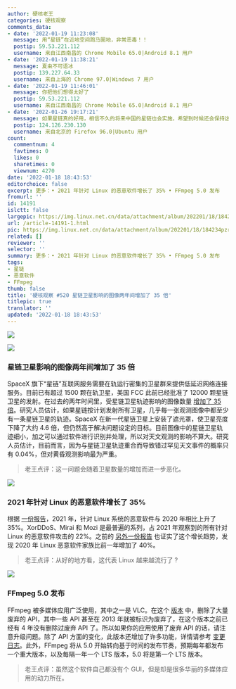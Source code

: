 ```yaml
---
author: 硬核老王
categories: 硬核观察
comments_data:
- date: '2022-01-19 11:23:08'
  message: 用“星链”在近地空间跑马圈地，非常恶毒！！
  postip: 59.53.221.112
  username: 来自江西南昌的 Chrome Mobile 65.0|Android 8.1 用户
- date: '2022-01-19 11:38:21'
  message: 夏虫不可语冰
  postip: 139.227.64.33
  username: 来自上海的 Chrome 97.0|Windows 7 用户
- date: '2022-01-19 11:46:01'
  message: 你把他们想得太好了
  postip: 59.53.221.112
  username: 来自江西南昌的 Chrome Mobile 65.0|Android 8.1 用户
- date: '2022-01-26 19:17:21'
  message: 如果星链真的好用，相信不久的将来中国的星链也会实施，希望到时候还会保持这么客观的态度，而不是掉转枪头指责大陆。
  postip: 124.126.230.130
  username: 来自北京的 Firefox 96.0|Ubuntu 用户
count:
  commentnum: 4
  favtimes: 0
  likes: 0
  sharetimes: 0
  viewnum: 4270
date: '2022-01-18 18:43:53'
editorchoice: false
excerpt: 更多：• 2021 年针对 Linux 的恶意软件增长了 35% • FFmpeg 5.0 发布
fromurl: ''
id: 14191
islctt: false
largepic: https://img.linux.net.cn/data/attachment/album/202201/18/184234pzr9erk5nz9dkrmy.jpg
url: /article-14191-1.html
pic: https://img.linux.net.cn/data/attachment/album/202201/18/184234pzr9erk5nz9dkrmy.jpg.thumb.jpg
related: []
reviewer: ''
selector: ''
summary: 更多：• 2021 年针对 Linux 的恶意软件增长了 35% • FFmpeg 5.0 发布
tags:
- 星链
- 恶意软件
- FFmpeg
thumb: false
title: '硬核观察 #520 星链卫星影响的图像两年间增加了 35 倍'
titlepic: true
translator: ''
updated: '2022-01-18 18:43:53'
---
```


![](/data/attachment/album/202201/18/184234pzr9erk5nz9dkrmy.jpg)


![](/data/attachment/album/202201/18/184257jnnphhnxpzcp7nun.jpg)


### 星链卫星影响的图像两年间增加了 35 倍


SpaceX 旗下“星链”互联网服务需要在轨运行密集的卫星群来提供低延迟网络连接服务。目前已有超过 1500 颗在轨卫星，美国 FCC 此前已经批准了 12000 颗星链卫星的发射。在过去的两年时间里，受星链卫星轨迹影响的图像数量 [增加了 35 倍](https://arstechnica.com/science/2022/01/astronomers-find-growing-number-of-starlink-satellite-tracks/)。研究人员估计，如果星链按计划发射所有卫星，几乎每一张观测图像中都至少有一条星链卫星的轨迹。SpaceX 在新一代星链卫星上安装了遮光罩，使卫星亮度下降了大约 4.6 倍，但仍然高于解决问题设定的目标。目前图像中的星链卫星轨迹细小，加之可以通过软件进行识别并处理，所以对天文观测的影响不算大。研究人员估计，目前而言，因为与星链卫星轨迹重合而导致错过罕见天文事件的概率只有 0.04%，但对黄昏观测影响最为严重。



> 
> 老王点评：这一问题会随着卫星数量的增加而进一步恶化。
> 
> 
> 


![](/data/attachment/album/202201/18/184319kayybaba99sbaroa.jpg)


### 2021 年针对 Linux 的恶意软件增长了 35%


根据 [一份报告](https://www.bleepingcomputer.com/news/security/linux-malware-sees-35-percent-growth-during-2021/)，2021 年，针对 Linux 系统的恶意软件与 2020 年相比上升了 35%。XorDDoS、Mirai 和 Mozi 是最普遍的系列，占 2021 年观察到的所有针对 Linux 的恶意软件攻击的 22%。之前的 [另外一份报告](https://www.intezer.com/blog/cloud-security/2020-set-record-for-new-linux-malware-families/) 也证实了这个增长趋势，发现 2020 年 Linux 恶意软件家族比前一年增加了 40%。



> 
> 老王点评：从好的地方看，这代表 Linux 越来越流行了 ?
> 
> 
> 


![](/data/attachment/album/202201/18/184336mo4bqv0or40mbzm4.jpg)


### FFmpeg 5.0 发布


FFmpeg 被多媒体应用广泛使用，其中之一是 VLC。在这个 [版本](http://www.jbkempf.com/blog/post/2022/FFmpeg-5.0) 中，删除了大量废弃的 API，其中一些 API 甚至在 2013 年就被标识为废弃了，在这个版本之前已经有 4 年没有删除过废弃 API 了。所以如果你的应用使用了废弃 API 的话，请注意升级问题。除了 API 方面的变化，此版本还增加了许多功能，详情请参考 [变更日志](http://ffmpeg.org/#pr5.0)。此外，FFmpeg 将从 5.0 开始转向基于时间的发布节奏，预期每年都发布一个重大版本，以及每隔一年一个 LTS 版本，5.0 将是第一个 LTS 版本。



> 
> 老王点评：虽然这个软件自己都没有个 GUI，但是却是很多华丽的多媒体应用的动力所在。
> 
> 
>
